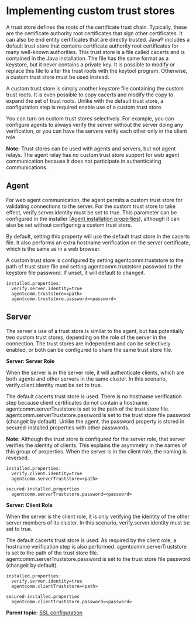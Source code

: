 # Implementing custom trust stores

A trust store defines the roots of the certificate trust chain. Typically, these are the certificate authority root certificates that sign other certificates. It can also be end entity certificates that are directly trusted. Java® includes a default trust store that contains certificate authority root certificates for many well-known authorities. This trust store is a file called cacerts and is contained in the Java installation. The file has the same format as a keystore, but it never contains a private key. It is possible to modify or replace this file to alter the trust roots with the keytool program. Otherwise, a custom trust store must be used instead.

A custom trust store is simply another keystore file containing the custom trust roots. It is even possible to copy cacerts and modify the copy to expand the set of trust roots. Unlike with the default trust store, a configuration step is required enable use of a custom trust store.

You can turn on custom trust stores selectively. For example, you can configure agents to always verify the server without the server doing any verification, or you can have the servers verify each other only in the client role.

**Note:** Trust stores can be used with agents and servers, but not agent relays. The agent relay has no custom trust store support for web agent communication because it does not participate in authenticating communications.

## Agent

For web agent communication, the agent permits a custom trust store for validating connections to the server. For the custom trust store to take effect, verify.server.identity must be set to true. This parameter can be configured in the installer \([Agent installation properties](../../com.ibm.udeploy.install.doc/topics/agent_properties.md)\), although it can also be set without configuring a custom trust store.

By default, setting this property will use the default trust store in the cacerts file. It also performs an extra hostname verification on the server certificate, which is the same as in a web browser.

A custom trust store is configured by setting agentcomm.truststore to the path of trust store file and setting agentcomm.truststore.password to the keystore file password. If unset, it will default to changeit.

```
installed.properties:
  verify.server.identity=true
  agentcomm.truststore=<path>
  agentcomm.truststore.password=<password>
```

## Server

The server's use of a trust store is similar to the agent, but has potentially two custom trust stores, depending on the role of the server in the connection. The trust stores are independent and can be selectively enabled, or both can be configured to share the same trust store file.

**Server: Server Role**

When the server is in the server role, it will authenticate clients, which are both agents and other servers in the same cluster. In this scenario, verify.client.identity must be set to true.

The default cacerts trust store is used. There is no hostname verification step because client certificates do not contain a hostname. agentcomm.serverTruststore is set to the path of the trust store file. agentcomm.serverTruststore.password is set to the trust store file password \(changeit by default\). Unlike the agent, the password property is stored in secured-installed.properties with other passwords.

**Note:** Although the trust store is configured for the server role, that server verifies the identity of clients. This explains the asymmetry in the names of this group of properties. When the server is in the client role, the naming is reversed.

```
installed.properties:
  verify.client.identity=true
  agentcomm.serverTruststore=<path>

secured-installed.properties
  agentcomm.serverTruststore.password=<password>
```

**Server: Client Role**

When the server is the client role, it is only verifying the identity of the other server members of its cluster. In this scenario, verify.server.identity must be set to true.

The default cacerts trust store is used. As required by the client role, a hostname verification step is also performed. agentcomm.serverTruststore is set to the path of the trust store file. agentcomm.serverTruststore.password is set to the trust store file password \(changeit by default\).

```
installed.properties:
  verify.server.identity=true
  agentcomm.clientTruststore=<path>

secured-installed.properties
  agentcomm.clientTruststore.password=<password>
```

**Parent topic:** [SSL configuration](../../com.ibm.udeploy.doc/topics/SSLinstall.md)


